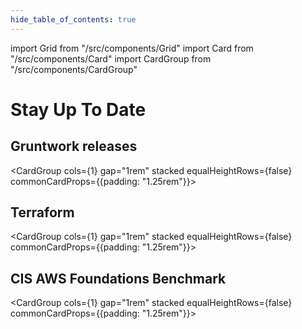 ```yaml
---
hide_table_of_contents: true
---
```


import Grid from "/src/components/Grid"
import Card from "/src/components/Card"
import CardGroup from "/src/components/CardGroup"

# Stay Up To Date

<Grid cols={3} gap="4rem">

<span>

## Gruntwork releases

<CardGroup cols={1} gap="1rem" stacked equalHeightRows={false} commonCardProps={{padding: "1.25rem"}}>

<!-- START_DOCS_SOURCER_DYNAMIC_CONTENT id=gruntwork-releases-cards -->
<Card title="Update to 2025-09" href="/guides/stay-up-to-date/releases/2025-09" />
<Card title="Update to 2025-08" href="/guides/stay-up-to-date/releases/2025-08" />
<Card title="Update to 2025-07" href="/guides/stay-up-to-date/releases/2025-07" />
<Card title="Update to 2025-06" href="/guides/stay-up-to-date/releases/2025-06" />
<Card title="Update to 2025-05" href="/guides/stay-up-to-date/releases/2025-05" />
<Card title="Update to 2025-04" href="/guides/stay-up-to-date/releases/2025-04" />
<Card title="Update to 2025-03" href="/guides/stay-up-to-date/releases/2025-03" />
<Card title="Update to 2025-02" href="/guides/stay-up-to-date/releases/2025-02" />
<Card title="Update to 2025-01" href="/guides/stay-up-to-date/releases/2025-01" />
<Card title="Update to 2024-12" href="/guides/stay-up-to-date/releases/2024-12" />
<Card title="Update to 2024-11" href="/guides/stay-up-to-date/releases/2024-11" />
<Card title="Update to 2024-10" href="/guides/stay-up-to-date/releases/2024-10" />
<Card title="Update to 2024-09" href="/guides/stay-up-to-date/releases/2024-09" />
<Card title="Update to 2024-08" href="/guides/stay-up-to-date/releases/2024-08" />
<Card title="Update to 2024-07" href="/guides/stay-up-to-date/releases/2024-07" />
<Card title="See older releases" href="/guides/stay-up-to-date/releases" />
<!-- END_DOCS_SOURCER_DYNAMIC_CONTENT -->

</CardGroup>

</span>

<span>

## Terraform

<CardGroup cols={1} gap="1rem" stacked equalHeightRows={false} commonCardProps={{padding: "1.25rem"}}>

<Card
title="Update to version 1.1"
href="/guides/stay-up-to-date/terraform/terraform-1.1"
/>
<Card
  title="Update to version 1.X"
  href="/guides/stay-up-to-date/terraform/terraform-1.x"
  />
<Card
  title="Update to Terraform 15"
  href="/guides/stay-up-to-date/terraform/terraform-15"
  />
<Card
  title="Update to Terraform 14"
  href="/guides/stay-up-to-date/terraform/terraform-14"
  />
<Card
  title="Update to Terraform 13"
  href="/guides/stay-up-to-date/terraform/terraform-13"
  />
<Card
  title="Update to Terraform 12"
  href="/guides/stay-up-to-date/terraform/terraform-12"
  />
<Card
  title="Update to Version 4 of the Terraform provider"
  href="/guides/stay-up-to-date/terraform/how-to-update-to-aws-provider-v4"
  />
<Card
  title="Update to Version 3 of the Terraform provider"
  href="/guides/stay-up-to-date/terraform/how-to-update-to-aws-provider-v3"
  />
<Card
  title="DRY your Reference Architecture"
  href="/guides/stay-up-to-date/terraform/how-to-dry-your-reference-architecture"
  />

</CardGroup>

</span>

<span>

## CIS AWS Foundations Benchmark

<CardGroup cols={1} gap="1rem" stacked equalHeightRows={false} commonCardProps={{padding: "1.25rem"}}>

<Card
title="Update to version 1.5.0"
href="/guides/stay-up-to-date/cis/cis-1.5.0"
/>

<Card
  title="Update to version 1.4.0"
  href="/guides/stay-up-to-date/cis/cis-1.4.0"
  />
<Card
  title="Update to version 1.3.0"
  href="/guides/stay-up-to-date/cis/cis-1.3.0"
  />

</CardGroup>

</span>

</Grid>

<!-- ##DOCS-SOURCER-START
{
  "sourcePlugin": "releases",
  "hash": "00e13525734b766356c89780045b818a"
}
##DOCS-SOURCER-END -->
